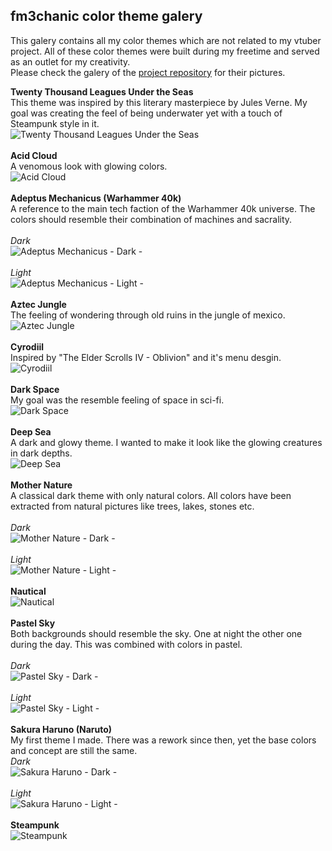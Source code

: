 ## fm3chanic color theme galery

This galery contains all my color themes which are not related to my vtuber project. All of these color themes were built during my freetime and served as an outlet for my creativity.<br>
Please check the galery of the [project repository](https://github.com/fm3chanic/vtuber_project) for their pictures.

**Twenty Thousand Leagues Under the Seas**<br>
This theme was inspired by this literary masterpiece by Jules Verne. My goal was creating the feel of being underwater yet with a touch of Steampunk style in it.<br>
![Twenty Thousand Leagues Under the Seas](/assets/20k-leagues-under-seas.png)<br><br>
**Acid Cloud**<br>
A venomous look with glowing colors.<br>
![Acid Cloud](/assets/acid-cloud.png)<br><br>
**Adeptus Mechanicus (Warhammer 40k)**<br>
A reference to the main tech faction of the Warhammer 40k universe. The colors should resemble their combination of machines and sacrality.<br><br>
*Dark*<br>
![Adeptus Mechanicus - Dark -](/assets/adeptus-mechanicus-dark.png)<br><br>
*Light*<br>
![Adeptus Mechanicus - Light -](/assets/adeptus-mechanicus-light.png)<br><br>
**Aztec Jungle**<br>
The feeling of wondering through old ruins in the jungle of mexico.<br>
![Aztec Jungle](/assets/aztec-jungle.png)<br><br>
**Cyrodiil**<br>
Inspired by "The Elder Scrolls IV - Oblivion" and it's menu desgin.<br>
![Cyrodiil](/assets/cyrodiil.png)<br><br>
**Dark Space**<br>
My goal was the resemble feeling of space in sci-fi.<br>
![Dark Space](/assets/dark-space.png)<br><br>
**Deep Sea**<br>
A dark and glowy theme. I wanted to make it look like the glowing creatures in dark depths.<br>
![Deep Sea](/assets/deep-sea.png)<br><br>
**Mother Nature**<br>
A classical dark theme with only natural colors. All colors have been extracted from natural pictures like trees, lakes, stones etc.<br><br>
*Dark*<br>
![Mother Nature - Dark -](/assets/mother-nature-dark.png)<br><br>
*Light*<br>
![Mother Nature - Light -](/assets/mother-nature-light.png)<br><br>
**Nautical**<br>
![Nautical](/assets/nautical.png)<br><br>
**Pastel Sky**<br>
Both backgrounds should resemble the sky. One at night the other one during the day. This was combined with colors in pastel.<br><br>
*Dark*<br>
![Pastel Sky - Dark -](/assets/pastel-sky-dark.png)<br><br>
*Light*<br>
![Pastel Sky - Light -](/assets/pastel-sky-light.png)<br><br>
**Sakura Haruno (Naruto)**<br>
My first theme I made. There was a rework since then, yet the base colors and concept are still the same.<br>
*Dark*<br>
![Sakura Haruno - Dark -](/assets/sakura-haruno-dark.png)<br><br>
*Light*<br>
![Sakura Haruno - Light -](/assets/sakura-haruno-light.png)<br><br>
**Steampunk**<br>
![Steampunk](/assets/steampunk.png)